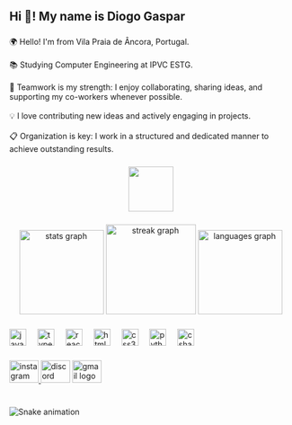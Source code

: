<h2 align="left">Hi 👋! My name is Diogo Gaspar</h2>

###

<p align="left">🌍 Hello! I'm from Vila Praia de Âncora, Portugal.<br><br>📚 Studying Computer Engineering at IPVC ESTG.<br><br>🤝 Teamwork is my strength: I enjoy collaborating, sharing ideas, and supporting my co-workers whenever possible.<br><br>💡 I love contributing new ideas and actively engaging in projects.<br><br>📋 Organization is key: I work in a structured and dedicated manner to achieve outstanding results.</p>

###

<div align="center">
  <img height="80" src="https://i.giphy.com/media/v1.Y2lkPTc5MGI3NjExZDNuN3Z6ZW55dzU1emd6YWlxenU2aTdkaW1jODZrcGljdndwZ3JyYiZlcD12MV9pbnRlcm5hbF9naWZfYnlfaWQmY3Q9Zw/bGgsc5mWoryfgKBx1u/giphy.gif"  />
</div>

###

<div align="center">
  <img src="https://github-readme-stats.vercel.app/api?username=DiogoGaspar6&hide_title=false&hide_rank=false&show_icons=true&include_all_commits=true&count_private=true&disable_animations=false&theme=dracula&locale=en&hide_border=false&custom_title=My%20stats%20%F0%9F%98%8A" height="150" alt="stats graph"  />
  <img src="https://streak-stats.demolab.com?user=DiogoGaspar6&locale=en&mode=daily&theme=dracula&hide_border=false&border_radius=5" height="160" alt="streak graph"  />
  <img src="https://github-readme-stats.vercel.app/api/top-langs?username=DiogoGaspar6&locale=en&hide_title=false&layout=compact&card_width=320&langs_count=6&theme=dracula&hide_border=false&custom_title=Languages%20%F0%9F%A4%AF" height="150" alt="languages graph"  />
</div>

###

<div align="left">
  <img src="https://cdn.jsdelivr.net/gh/devicons/devicon/icons/javascript/javascript-plain.svg" height="30" alt="javascript logo"  />
  <img width="12" />
  <img src="https://cdn.jsdelivr.net/gh/devicons/devicon/icons/typescript/typescript-plain.svg" height="30" alt="typescript logo"  />
  <img width="12" />
  <img src="https://cdn.jsdelivr.net/gh/devicons/devicon/icons/react/react-original.svg" height="30" alt="react logo"  />
  <img width="12" />
  <img src="https://cdn.jsdelivr.net/gh/devicons/devicon/icons/html5/html5-original.svg" height="30" alt="html5 logo"  />
  <img width="12" />
  <img src="https://cdn.jsdelivr.net/gh/devicons/devicon/icons/css3/css3-original.svg" height="30" alt="css3 logo"  />
  <img width="12" />
  <img src="https://cdn.jsdelivr.net/gh/devicons/devicon/icons/python/python-original.svg" height="30" alt="python logo"  />
  <img width="12" />
  <img src="https://cdn.jsdelivr.net/gh/devicons/devicon/icons/csharp/csharp-original.svg" height="30" alt="csharp logo"  />
</div>

###

<div align="left">
  <a href="https://instagram.com/diogoogaspar" target="_blank">
    <img src="https://raw.githubusercontent.com/maurodesouza/profile-readme-generator/master/src/assets/icons/social/instagram/default.svg" width="52" height="40" alt="instagram logo"  />
  </a>
  <img src="https://raw.githubusercontent.com/maurodesouza/profile-readme-generator/master/src/assets/icons/social/discord/default.svg" width="52" height="40" alt="discord logo"  />
  <img src="https://raw.githubusercontent.com/maurodesouza/profile-readme-generator/master/src/assets/icons/social/gmail/default.svg" width="52" height="40" alt="gmail logo"  />
</div>

###

<br clear="both">

<img src="https://raw.githubusercontent.com/DiogoGaspar6/DiogoGaspar6/output/snake.svg" alt="Snake animation" />

###
